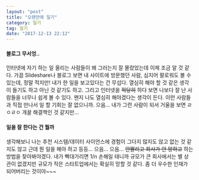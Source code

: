 ```yaml
---
layout: "post"
title: "오랜만에 일기"
category: 일기
tag: 일기
date: "2017-12-13 22:12"
---
```


#### 블로그 무서엉..
인터넷에 자기 하는 일 올리는 사람들이 왜 그러는지 잘 몰랐었는데 이제 조금 알 것 같다.
가끔 Slideshare나 블로그 보면 내 사이트에 방문했던 사람, 심지어 팔로워도 볼 수 있는데, 정말 적지만!
내가 한 일을 보고있다는 건 무섭다. 열심히 해야 할 것 같은 생각이 들기도 하고 아닌 것 같기도 하고.
그리고 인터넷을 ~~적당히~~ 하다 보면 나보다 잘 난 사람들을 너무나 쉽게 볼 수 있다.
왠지 나도 열심히 해야겠다는 생각이 든다. 이런 사람들과 직접 만나서 일 할 기회는 잘 없으니까.
으음... 내가 그런 사람이 되서 거울을 보면 ㄹㅇㄹㅇ 개꿀 해결책인 것 같지만...

#### 일을 잘 한다는 건 뭘까
생각해보니 나는 추천 시스템/데이터 사이언스에 경험이 그다지 많지도 않고 없는 것 같지도 않고 근데 뭔 일을 해야 하고
등등...
으음...
으음...
~~안짤리고 회사가 안 망하고~~ 하는 방법을 찾아봐야겠다.
내가 빡대가리면 1/n 손해일 테니까 규모가 큰 회사에서는 별 상관이 없겠지만 규모가 작은 스타트업에서는 확실히 망할 것 같다.
좀 더 우수한 인재가 되어버리는 것이야~~~
